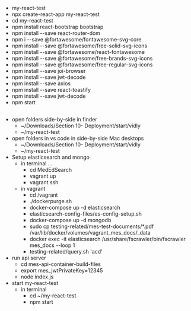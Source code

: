 * my-react-test
* npx create-react-app my-react-test
* cd my-react-test
* npm install react-bootstrap bootstrap
* npm install --save react-router-dom
* npm i --save @fortawesome/fontawesome-svg-core
* npm install --save @fortawesome/free-solid-svg-icons
* npm install --save @fortawesome/react-fontawesome
* npm install --save @fortawesome/free-brands-svg-icons
* npm install --save @fortawesome/free-regular-svg-icons
* npm install --save joi-browser
* npm install --save jwt-decode
* npm install --save axios
* npm install --save react-toastify
* npm install --save jwt-decode
* npm start


## 
* open folders side-by-side in finder
  * ~/⁨Downloads⁩/Section 10- Deployment⁩/start⁩/⁨vidly⁩
  * ~/my-react-test
* open folders in vs code in side-by-side Mac desktops
  * ~/⁨Downloads⁩/Section 10- Deployment⁩/start⁩/⁨vidly⁩
  * ~/my-react-test
* Setup elasticsearch and mongo
  * in terminal ...
    * cd MedEdSearch
    * vagrant up
    * vagrant ssh
  * in vagrant
    * cd /vagrant
    * ./dockerpurge.sh
    * docker-compose up -d elasticsearch
    * elasticsearch-config-files/es-config-setup.sh
    * docker-compose up -d mongodb
    * sudo cp testing-related/mes-test-documents/*.pdf /var/lib/docker/volumes/vagrant_mes_docs/_data
    * docker exec -it elasticsearch /usr/share/fscrawler/bin/fscrawler mes_docs --loop 1
    * testing-related/query.sh 'acd'
* run api server
  * cd mes-api-container-build-files
  * export mes_jwtPrivateKey=12345
  * node index.js
* start my-react-test
  * in terminal
    * cd ~/my-react-test
    * npm start

